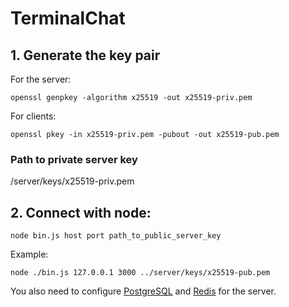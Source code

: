 # TerminalChat 

## 1. Generate the key pair
For the server:
```
openssl genpkey -algorithm x25519 -out x25519-priv.pem
```
For clients:
```
openssl pkey -in x25519-priv.pem -pubout -out x25519-pub.pem
```
### Path to private server key
/server/keys/x25519-priv.pem

## 2. Connect with node:

```
node bin.js host port path_to_public_server_key
```

Example:

```
node ./bin.js 127.0.0.1 3000 ../server/keys/x25519-pub.pem
```

You also need to configure [PostgreSQL](https://www.postgresql.org/) and [Redis](https://redis.io/) for the server.
